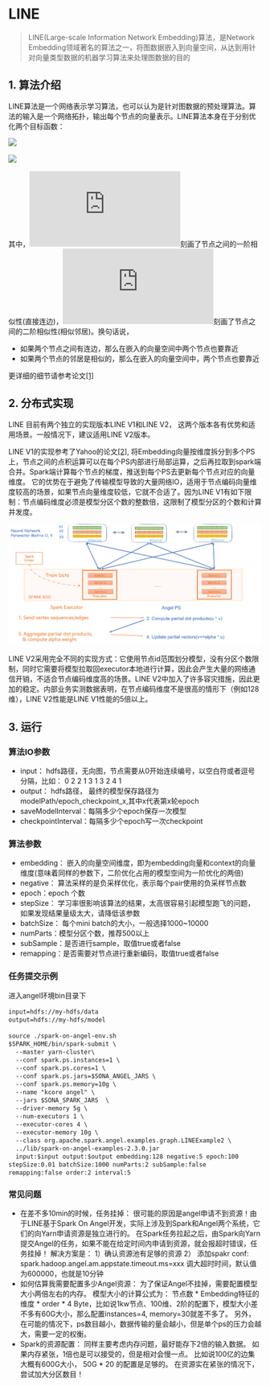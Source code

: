 # LINE

>LINE(Large-scale Information Network Embedding)算法，是Network Embedding领域著名的算法之一，将图数据嵌入到向量空间，从达到用针对向量类型数据的机器学习算法来处理图数据的目的

## 1. 算法介绍

LINE算法是一个网络表示学习算法，也可以认为是针对图数据的预处理算法。算法的输入是一个网络拓扑，输出每个节点的向量表示。LINE算法本身在于分别优化两个目标函数：

![](http://latex.codecogs.com/png.latex?\dpi{150}O_1=-\sum_{(i,j)\inE}w_{ij}\logp_1(v_i,v_j))

![](http://latex.codecogs.com/png.latex?\dpi{150}O_2=-\sum_{(i,j)\inE}w_{ij}\logp_2(v_j|v_i))

其中，![](http://latex.codecogs.com/png.latex?p_1)刻画了节点之间的一阶相似性(直接连边)，![](http://latex.codecogs.com/png.latex?p_2)刻画了节点之间的二阶相似性(相似邻居)。换句话说，

  - 如果两个节点之间有连边，那么在嵌入的向量空间中两个节点也要靠近
  - 如果两个节点的邻居是相似的，那么在嵌入的向量空间中，两个节点也要靠近

更详细的细节请参考论文[[1]](https://arxiv.org/abs/1503.03578)



## 2. 分布式实现
LINE 目前有两个独立的实现版本LINE V1和LINE V2， 这两个版本各有优势和适用场景。一般情况下，建议适用LINE V2版本。

LINE V1的实现参考了Yahoo的论文[[2]](https://arxiv.org/abs/1606.08495), 将Embedding向量按维度拆分到多个PS上，节点之间的点积运算可以在每个PS内部进行局部运算，之后再拉取到spark端合并。Spark端计算每个节点的梯度，推送到每个PS去更新每个节点对应的向量维度。 它的优势在于避免了传输模型导致的大量网络IO，适用于节点编码向量维度较高的场景，如果节点向量维度较低，它就不合适了。因为LINE V1有如下限制：节点编码维度必须是模型分区个数的整数倍，这限制了模型分区的个数和计算并发度。

![line_structure](../../img/line_structure.png)

LINE V2采用完全不同的实现方式：它使用节点id范围划分模型，没有分区个数限制，同时它需要将模型拉取回executor本地进行计算，因此会产生大量的网络通信开销，不适合节点编码维度高的场景。LINE V2中加入了许多容灾措施，因此更加的稳定。内部业务实测数据表明，在节点编码维度不是很高的情形下（例如128维），LINE V2性能是LINE V1性能的5倍以上。


## 3. 运行

### 算法IO参数
  - input： hdfs路径，无向图，节点需要从0开始连续编号，以空白符或者逗号分隔，比如：
          0	2
          2	1
          3	1
          3	2
          4	1
  - output： hdfs路径， 最终的模型保存路径为 modelPath/epoch_checkpoint_x,其中x代表第x轮epoch
  - saveModelInterval：每隔多少个epoch保存一次模型
  - checkpointInterval：每隔多少个epoch写一次checkpoint
  
### 算法参数
  - embedding： 嵌入的向量空间维度，即为embedding向量和context的向量维度(意味着同样的参数下，二阶优化占用的模型空间为一阶优化的两倍)
  - negative： 算法采样的是负采样优化，表示每个pair使用的负采样节点数
  - epoch：epoch 个数
  - stepSize： 学习率很影响该算法的结果，太高很容易引起模型跑飞的问题，如果发现结果量级太大，请降低该参数
  - batchSize： 每个mini batch的大小，一般选择1000~10000
  - numParts：模型分区个数，推荐500以上
  - subSample：是否进行sample，取值true或者false
  - remapping：是否需要对节点进行重新编码，取值true或者false

### 任务提交示例
进入angel环境bin目录下
```
input=hdfs://my-hdfs/data
output=hdfs://my-hdfs/model

source ./spark-on-angel-env.sh
$SPARK_HOME/bin/spark-submit \
  --master yarn-cluster\
  --conf spark.ps.instances=1 \
  --conf spark.ps.cores=1 \
  --conf spark.ps.jars=$SONA_ANGEL_JARS \
  --conf spark.ps.memory=10g \
  --name "kcore angel" \
  --jars $SONA_SPARK_JARS  \
  --driver-memory 5g \
  --num-executors 1 \
  --executor-cores 4 \
  --executor-memory 10g \
  --class org.apache.spark.angel.examples.graph.LINEExample2 \
  ../lib/spark-on-angel-examples-2.3.0.jar
  input:$input output:$output embedding:128 negative:5 epoch:100 stepSize:0.01 batchSize:1000 numParts:2 subSample:false remapping:false order:2 interval:5
```

### 常见问题
  - 在差不多10min的时候，任务挂掉： 很可能的原因是angel申请不到资源！由于LINE基于Spark On Angel开发，实际上涉及到Spark和Angel两个系统，它们的向Yarn申请资源是独立进行的。 在Spark任务拉起之后，由Spark向Yarn提交Angel的任务，如果不能在给定时间内申请到资源，就会报超时错误，任务挂掉！ 解决方案是： 1）确认资源池有足够的资源 2） 添加spakr conf: spark.hadoop.angel.am.appstate.timeout.ms=xxx 调大超时时间，默认值为600000，也就是10分钟
  - 如何估算我需要配置多少Angel资源： 为了保证Angel不挂掉，需要配置模型大小两倍左右的内存。 模型大小的计算公式为： 节点数 * Embedding特征的维度 * order * 4 Byte，比如说1kw节点、100维、2阶的配置下，模型大小差不多有60G大小，那么配置instances=4, memory=30就差不多了。 另外，在可能的情况下，ps数目越小，数据传输的量会越小，但是单个ps的压力会越大，需要一定的权衡。
  - Spark的资源配置： 同样主要考虑内存问题，最好能存下2倍的输入数据。 如果内存紧张，1倍也是可以接受的，但是相对会慢一点。 比如说100亿的边集大概有600G大小， 50G * 20 的配置是足够的。 在资源实在紧张的情况下， 尝试加大分区数目！
